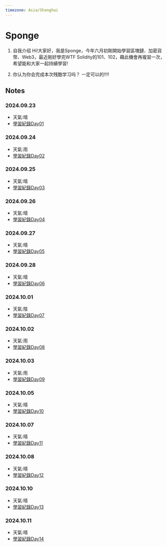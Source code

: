 ```yaml
---
timezone: Asia/Shanghai
---
```



# Sponge

1. 自我介绍
  Hi!大家好，我是Sponge，今年六月初剛開始學習區塊鏈、加密貨幣、Web3，最近剛好學完WTF Solidity的101、102，藉此機會再複習一次，希望能和大家一起持續學習!

2. 你认为你会完成本次残酷学习吗？
  一定可以的!!!!
   
## Notes

<!-- Content_START -->

### 2024.09.23
- 天氣:晴
- [學習紀錄Day01](https://github.com/SpC242/Solidity-CoLearning/blob/main/Day01.md) 

### 2024.09.24
- 天氣:雨
- [學習紀錄Day02](https://github.com/SpC242/Solidity-CoLearning/blob/main/Day02.md)

### 2024.09.25
- 天氣:晴
- [學習紀錄Day03](https://github.com/SpC242/Solidity-CoLearning/blob/main/Day03.md)

### 2024.09.26
- 天氣:晴
- [學習紀錄Day04](https://github.com/SpC242/Solidity-CoLearning/blob/main/Day04.md)

### 2024.09.27
- 天氣:晴
- [學習紀錄Day05](https://github.com/SpC242/Solidity-CoLearning/blob/main/Day05.md)

### 2024.09.28
- 天氣:晴
- [學習紀錄Day06](https://github.com/SpC242/Solidity-CoLearning/blob/main/Day06.md)

### 2024.10.01
- 天氣:陰
- [學習紀錄Day07](https://github.com/SpC242/Solidity-CoLearning/blob/main/Day07.md)

### 2024.10.02
- 天氣:雨
- [學習紀錄Day08](https://github.com/SpC242/Solidity-CoLearning/blob/main/Day08.md)

### 2024.10.03
- 天氣:雨
- [學習紀錄Day09](https://github.com/SpC242/Solidity-CoLearning/blob/main/Day09.md)

### 2024.10.05
- 天氣:晴
- [學習紀錄Day10](https://github.com/SpC242/Solidity-CoLearning/blob/main/Day10.md)

### 2024.10.07
- 天氣:晴
- [學習紀錄Day11](https://github.com/SpC242/Solidity-CoLearning/blob/main/Day11.md)

### 2024.10.08
- 天氣:晴
- [學習紀錄Day12](https://github.com/SpC242/Solidity-CoLearning/blob/main/Day12.md)

### 2024.10.10
- 天氣:晴
- [學習紀錄Day13](https://github.com/SpC242/Solidity-CoLearning/blob/main/Day13.md)

### 2024.10.11
- 天氣:晴
- [學習紀錄Day14](https://github.com/SpC242/Solidity-CoLearning/blob/main/Day14.md)

<!-- Content_END -->
